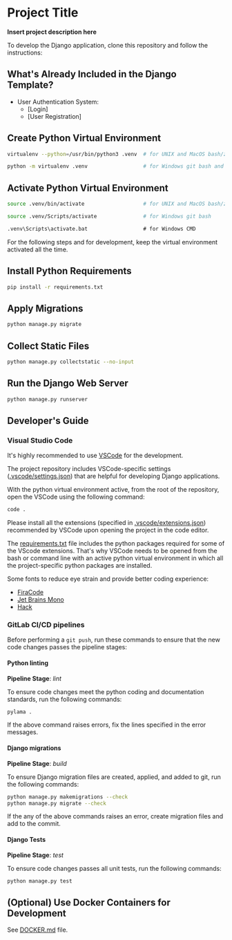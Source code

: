 # Project Title

**Insert project description here**

To develop the Django application, clone this repository and follow the instructions:

## What's Already Included in the Django Template?

-   User Authentication System:
    -   [Login]
    -   [User Registration]

## Create Python Virtual Environment

```bash
virtualenv --python=/usr/bin/python3 .venv  # for UNIX and MacOS bash/zsh
```

```bash
python -m virtualenv .venv                  # for Windows git bash and Windows CMD
```

## Activate Python Virtual Environment

```bash
source .venv/bin/activate                   # for UNIX and MacOS bash/zsh
```

```bash
source .venv/Scripts/activate               # for Windows git bash
```

```cmd
.venv\Scripts\activate.bat                  # for Windows CMD
```

For the following steps and for development, keep the virtual environment activated all the time.

## Install Python Requirements

```bash
pip install -r requirements.txt
```

## Apply Migrations

```bash
python manage.py migrate
```

## Collect Static Files

```bash
python manage.py collectstatic --no-input
```

## Run the Django Web Server

```bash
python manage.py runserver
```

## Developer's Guide

### Visual Studio Code

It's highly recommended to use [VSCode](https://code.visualstudio.com/) for the development.

The project repository includes VSCode-specific settings ([.vscode/settings.json](.vscode/settings.json))
that are helpful for developing Django applications.

With the python virtual environment active, from the root of the repository,
open the VSCode using the following command:

```bash
code .
```

Please install all the extensions (specified in [.vscode/extensions.json](.vscode/extensions.json))
recommended by VSCode upon opening the project in the code editor.

The [requirements.txt](requirements.txt) file includes the python packages required for some
of the VScode extensions. That's why VSCode needs to be opened from the bash or command
line with an active python virtual environment in which all the project-specific python packages
are installed.

Some fonts to reduce eye strain and provide better coding experience:

-   [FiraCode](https://github.com/tonsky/FiraCode)
-   [Jet Brains Mono](https://github.com/JetBrains/JetBrainsMono)
-   [Hack](https://github.com/source-foundry/Hack)

### GitLab CI/CD pipelines

Before performing a `git push`, run these commands to ensure that the new code changes passes
the pipeline stages:

#### Python linting

**Pipeline Stage**: _lint_

To ensure code changes meet the python coding and documentation standards, run the following
commands:

```bash
pylama .
```

If the above command raises errors, fix the lines specified in the error messages.

#### Django migrations

**Pipeline Stage**: _build_

To ensure Django migration files are created, applied, and added to git, run the following commands:

```bash
python manage.py makemigrations --check
python manage.py migrate --check
```

If the any of the above commands raises an error, create migration files and add to the commit.

#### Django Tests

**Pipeline Stage**: _test_

To ensure code changes passes all unit tests, run the following commands:

```bash
python manage.py test
```

## (Optional) Use Docker Containers for Development

See [DOCKER.md](DOCKER.md) file.
